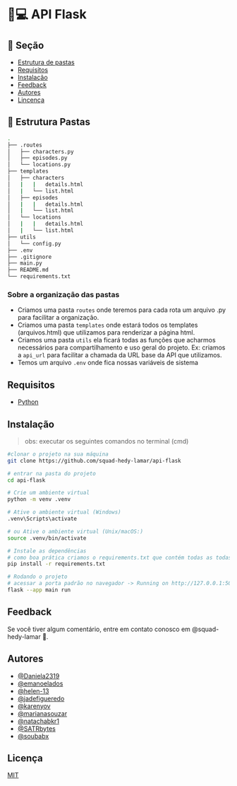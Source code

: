 # :snake::computer: API Flask 

<!-- Sections -->

## :link: Seção

<!--ts-->

- [Estrutura de pastas](#estrutura-pastas)
- [Requisitos](#requisitos)
- [Instalação](#instacalao)
- [Feedback](#feedback)
- [Autores](#autores)
- [Lincença](#licença)

<!--te-->

<!-- end Sections -->

<!-- Folder Structure -->

## :open_file_folder: Estrutura Pastas 

```sh
.
├── .routes
│   ├── characters.py
│   ├── episodes.py
│   └── locations.py
├── templates
│   ├── characters
│   |   |   details.html
│   |   └── list.html
│   ├── episodes
│   |   |   details.html
│   |   └── list.html
│   └── locations
│   |   |   details.html
│   |   └── list.html
├── utils
│   └── config.py
├── .env
├── .gitignore
├── main.py
├── README.md
└── requirements.txt
```

### Sobre a organização das pastas
- Criamos uma pasta ```routes``` onde teremos para cada rota um arquivo .py para facilitar a organização.
- Criamos uma pasta ```templates``` onde estará todos os templates (arquivos.html) que utilizamos para renderizar a página html.
- Criamos uma pasta  ```utils``` ela ficará todas as funções que acharmos necessários para compartilhamento e uso geral do projeto. Ex: criamos a  ```api_url``` para facilitar a chamada da URL base da API que utilizamos.
- Temos um arquivo ```.env``` onde fica nossas variáveis de sistema 

<!-- end Folder Structure -->

<!-- Requeriments -->

## Requisitos

- [Python](https://www.python.org/downloads/)

<!-- end Requeriments -->

## Instalação

> obs: executar os seguintes comandos no terminal (cmd)

```sh
#clonar o projeto na sua máquina
git clone https://github.com/squad-hedy-lamar/api-flask

# entrar na pasta do projeto
cd api-flask

# Crie um ambiente virtual
python -m venv .venv

# Ative o ambiente virtual (Windows)
.venv\Scripts\activate

# ou Ative o ambiente virtual (Unix/macOS:)
source .venv/bin/activate

# Instale as dependências
# como boa prática criamos o requirements.txt que contém todas as todas as bibliotecas utilizadas
pip install -r requirements.txt

# Rodando o projeto
# acessar a porta padrão no navegador -> Running on http://127.0.0.1:5000
flask --app main run
```

<!-- Feedback -->

## Feedback

Se você tiver algum comentário, entre em contato conosco em @squad-hedy-lamar :purple_heart:.

<!-- end Feedback -->

<!-- Authors -->

## Autores

- [@Daniela2319](https://github.com/Daniela2319)
- [@emanoelados](https://github.com/emanoelados)
- [@helen-13](https://github.com/helen-13)
- [@jadefigueredo](https://github.com/jadefigueredo)
- [@karenyov](https://www.github.com/karenyov)
- [@marianasouzar](https://github.com/marianasouzar)
- [@natachabkr1](https://github.com/natachabkr1)
- [@SATRbytes](https://github.com/SATRbytes)
- [@soubabx](https://github.com/soubabx)

<!-- end Authors -->

<!-- License -->

## Licença

[MIT](https://choosealicense.com/licenses/mit/)

<!-- end License -->